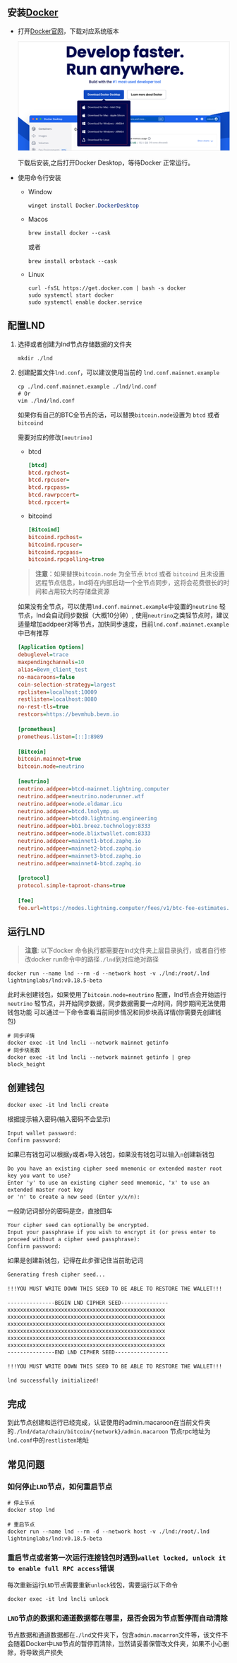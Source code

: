 ## 安装[Docker](https://www.docker.com/)

- 打开[Docker官网](https://www.docker.com/)，下载对应系统版本

  ![image-20241128wGu4uZRu@2x](../assets/images/image-20241128wGu4uZRu@2x.png)

  下载后安装,之后打开Docker Desktop，等待Docker 正常运行。

- 使用命令行安装

  - Window

    ```powershell
    winget install Docker.DockerDesktop
    ```

  - Macos

    ```shell
    brew install docker --cask
    ```

    或者

    ```shell
    brew install orbstack --cask
    ```

    

  - Linux

    ```shell
    curl -fsSL https://get.docker.com | bash -s docker
    sudo systemctl start docker
    sudo systemctl enable docker.service
    ```


## 配置LND

1. 选择或者创建为lnd节点存储数据的文件夹

   ```shell
   mkdir ./lnd 
   ```

   

2. 创建配置文件`lnd.conf`，可以建议使用当前的 `lnd.conf.mainnet.example`

    ```shell
    cp ./lnd.conf.mainnet.example ./lnd/lnd.conf
    # Or
    vim ./lnd/lnd.conf
    ```

    如果你有自己的BTC全节点的话，可以替换`bitcoin.node`设置为 `btcd` 或者 `bitcoind`

    需要对应的修改`[neutrino]` 

    - btcd

      ``` ini
      [btcd]
      btcd.rpchost=
      btcd.rpcuser=
      btcd.rpcpass=
      btcd.rawrpccert=
      btcd.rpccert=
      ```

      

    - bitcoind

      ``` ini
      [Bitcoind]
      bitcoind.rpchost=
      bitcoind.rpcuser=
      bitcoind.rpcpass=
      bitcoind.rpcpolling=true
      ```

    > **注意**：如果替换`bitcoin.node` 为全节点 `btcd` 或者 `bitcoind` 且未设置远程节点信息，lnd将在内部启动一个全节点同步，这将会花费很长的时间和占用较大的存储盘资源

    

    如果没有全节点，可以使用`lnd.conf.mainnet.example`中设置的`neutrino` 轻节点，lnd会自动同步数据（大概10分钟）, 使用`neutrino`之类轻节点时，建议适量增加addpeer对等节点，加快同步速度，目前`lnd.conf.mainnet.example`中已有推荐

    ``` ini
    [Application Options]
    debuglevel=trace
    maxpendingchannels=10
    alias=Bevm_client_test
    no-macaroons=false
    coin-selection-strategy=largest
    rpclisten=localhost:10009
    restlisten=localhost:8080
    no-rest-tls=true
    restcors=https://bevmhub.bevm.io
    
    [prometheus]
    prometheus.listen=[::]:8989
    
    [Bitcoin]
    bitcoin.mainnet=true
    bitcoin.node=neutrino
    
    [neutrino]
    neutrino.addpeer=btcd-mainnet.lightning.computer
    neutrino.addpeer=neutrino.noderunner.wtf
    neutrino.addpeer=node.eldamar.icu
    neutrino.addpeer=btcd.lnolymp.us
    neutrino.addpeer=btcd0.lightning.engineering
    neutrino.addpeer=bb1.breez.technology:8333
    neutrino.addpeer=node.blixtwallet.com:8333
    neutrino.addpeer=mainnet1-btcd.zaphq.io
    neutrino.addpeer=mainnet2-btcd.zaphq.io
    neutrino.addpeer=mainnet3-btcd.zaphq.io
    neutrino.addpeer=mainnet4-btcd.zaphq.io
    
    [protocol]
    protocol.simple-taproot-chans=true
    
    [fee]
    fee.url=https://nodes.lightning.computer/fees/v1/btc-fee-estimates.json
    ```

## 运行LND

> **注意**: 以下docker 命令执行都需要在lnd文件夹上层目录执行，或者自行修改docker run命令中的路径`./lnd`到对应绝对路径

```shell
docker run --name lnd --rm -d --network host -v ./lnd:/root/.lnd lightninglabs/lnd:v0.18.5-beta
```

此时未创建钱包，如果使用了`bitcoin.node=neutrino` 配置，lnd节点会开始运行`neutrino` 轻节点，并开始同步数据，同步数据需要一点时间，同步期间无法使用钱包功能
可以通过一下命令查看当前同步情况和同步块高详情(你需要先创建钱包)

```shell
# 同步详情
docker exec -it lnd lncli --network mainnet getinfo
# 同步块高数
docker exec -it lnd lncli --network mainnet getinfo | grep block_height
```

## 创建钱包

```shell
docker exec -it lnd lncli create
```

根据提示输入密码(输入密码不会显示)

```shell
Input wallet password:
Confirm password:
```

如果已有钱包可以根据`y`或者`x`导入钱包，如果没有钱包可以输入`n`创建新钱包

``` shell
Do you have an existing cipher seed mnemonic or extended master root key you want to use?
Enter 'y' to use an existing cipher seed mnemonic, 'x' to use an extended master root key
or 'n' to create a new seed (Enter y/x/n):
```

一般助记词部分的密码是空，直接回车

```shell
Your cipher seed can optionally be encrypted.
Input your passphrase if you wish to encrypt it (or press enter to proceed without a cipher seed passphrase):
Confirm password:
```

如果是创建新钱包，记得在此步骤记住当前助记词

```shell
Generating fresh cipher seed...

!!!YOU MUST WRITE DOWN THIS SEED TO BE ABLE TO RESTORE THE WALLET!!!

---------------BEGIN LND CIPHER SEED---------------
xxxxxxxxxxxxxxxxxxxxxxxxxxxxxxxxxxxxxxxxxxxxxxxxxx
xxxxxxxxxxxxxxxxxxxxxxxxxxxxxxxxxxxxxxxxxxxxxxxxxx
xxxxxxxxxxxxxxxxxxxxxxxxxxxxxxxxxxxxxxxxxxxxxxxxxx
xxxxxxxxxxxxxxxxxxxxxxxxxxxxxxxxxxxxxxxxxxxxxxxxxx
xxxxxxxxxxxxxxxxxxxxxxxxxxxxxxxxxxxxxxxxxxxxxxxxxx
xxxxxxxxxxxxxxxxxxxxxxxxxxxxxxxxxxxxxxxxxxxxxxxxxx
---------------END LND CIPHER SEED-----------------

!!!YOU MUST WRITE DOWN THIS SEED TO BE ABLE TO RESTORE THE WALLET!!!

lnd successfully initialized!
```



## 完成

到此节点创建和运行已经完成，认证使用的admin.macaroon在当前文件夹的`./lnd/data/chain/bitcoin/{network}/admin.macaroon`
节点rpc地址为`lnd.conf`中的`restlisten`地址

## 常见问题

### 如何停止`LND`节点，如何重启节点

```shell
# 停止节点
docker stop lnd

# 重启节点
docker run --name lnd --rm -d --network host -v ./lnd:/root/.lnd lightninglabs/lnd:v0.18.5-beta
```

### 重启节点或者第一次运行连接钱包时遇到`wallet locked, unlock it to enable full RPC access`错误
每次重新运行`LND`节点需要重新`unlock`钱包，需要运行以下命令

```shell
docker exec -it lnd lncli unlock
```

### `LND`节点的数据和通道数据都在哪里，是否会因为节点暂停而自动清除
节点数据和通道数据都在`./lnd`文件夹下，包含`admin.macarron`文件等，该文件不会随着Docker中`LND`节点的暂停而清除，当然请妥善保管改文件夹，如果不小心删除，将导致资产损失


